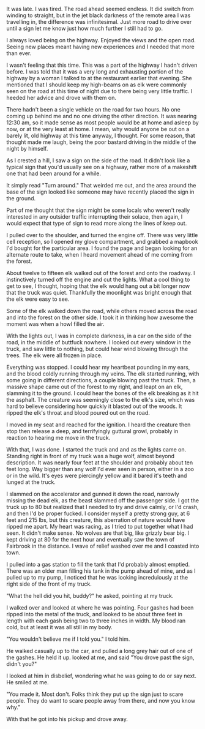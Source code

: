 It was late. I was tired. The road ahead seemed endless. It did switch from winding to straight, but in the jet black darkness of the remote area I was travelling in, the difference was infinitesimal. Just more road to drive over until a sign let me know just how much further I still had to go.

I always loved being on the highway. Enjoyed the views and the open road. Seeing new places meant having new experiences and I needed that more than ever.

I wasn't feeling that this time. This was a part of the highway I hadn't driven before. I was told that it was a very long and exhausting portion of the highway by a woman I talked to at the restaurant earlier that evening. She mentioned that I should keep my high-beams on as elk were commonly seen on the road at this time of night due to there being very little traffic. I heeded her advice and drove with them on.

There hadn't been a single vehicle on the road for two hours. No one coming up behind me and no one driving the other direction. It was nearing 12:30 am, so it made sense as most people would be at home and asleep by now, or at the very least at home. I mean, why would anyone be out on a barely lit, old highway at this time anyway, I thought. For some reason, that thought made me laugh, being the poor bastard driving in the middle of the night by himself.

As I crested a hill, I saw a sign on the side of the road. It didn't look like a typical sign that you'd usually see on a highway, rather more of a makeshift one that had been around for a while.

It simply read "Turn around." That weirded me out, and the area around the base of the sign looked like someone may have recently placed the sign in the ground.

Part of me thought that the sign might be some locals who weren't really interested in any outsider traffic interrupting their solace, then again, I would expect that type of sign to read more along the lines of keep out.

I pulled over to the shoulder, and turned the engine off. There was very little cell reception, so I opened my glove compartment, and grabbed a mapbook I'd bought for the particular area. I found the page and began looking for an alternate route to take, when I heard movement ahead of me coming from the forest.

About twelve to fifteen elk walked out of the forest and onto the roadway. I instinctively turned off the engine and cut the lights. What a cool thing to get to see, I thought, hoping that the elk would hang out a bit longer now that the truck was quiet. Thankfully the moonlight was bright enough that the elk were easy to see.

Some of the elk walked down the road, while others moved across the road and into the forest on the other side. I took it in thinking how awesome the moment was when a howl filled the air.

With the lights out, I was in complete darkness, in a car on the side of the road, in the middle of buttfuck nowhere. I looked out every window in the truck, and saw little to nothing, but could hear wind blowing through the trees. The elk were all frozen in place.

Everything was stopped. I could hear my heartbeat pounding in my ears, and the blood coldly running through my veins. The elk started running, with some going in different directions, a couple blowing past the truck. Then, a massive shape came out of the forest to my right, and leapt on an elk, slamming it to the ground. I could hear the bones of the elk breaking as it hit the asphalt. The creature was seemingly close to the elk's size, which was hard to believe considering how quickly it blasted out of the woods. It ripped the elk's throat and blood poured out on the road.

I moved in my seat and reached for the ignition. I heard the creature then stop then release a deep, and terrifyingly guttural growl, probably in reaction to hearing me move in the truck.

With that, I was done. I started the truck and and as the lights came on. Standing right in front of my truck was a huge wolf, almost beyond description. It was nearly four feet at the shoulder and probably about ten feet long. Way bigger than any wolf I'd ever seen in person, either in a zoo or in the wild. It's eyes were piercingly yellow and it bared it's teeth and lunged at the truck.

I slammed on the accelerator and gunned it down the road, narrowly missing the dead elk, as the beast slammed off the passenger side. I got the truck up to 80 but realized that I needed to try and drive calmly, or I'd crash, and then I'd be proper fucked. I consider myself a pretty strong guy, at 6 feet and 215 lbs, but this creature, this aberration of nature would have ripped me apart. My heart was racing, as I tried to put together what I had seen. It didn't make sense. No wolves are that big, like grizzly bear big. I kept driving at 80 for the next hour and eventually saw the town of Fairbrook in the distance. I wave of relief washed over me and I coasted into town.

I pulled into a gas station to fill the tank that I'd probably almost emptied. There was an older man filling his tank in the pump ahead of mine, and as I pulled up to my pump, I noticed that he was looking incredulously at the right side of the front of my truck.

"What the hell did you hit, buddy?" he asked, pointing at my truck.

I walked over and looked at where he was pointing. Four gashes had been ripped into the metal of the truck, and looked to be about three feet in length with each gash being two to three inches in width. My blood ran cold, but at least it was all still in my body.

"You wouldn't believe me if I told you." I told him.

He walked casually up to the car, and pulled a long grey hair out of one of the gashes. He held it up. looked at me, and said "You drove past the sign, didn't you?"

I looked at him in disbelief, wondering what he was going to do or say next. He smiled at me.

"You made it. Most don't. Folks think they put up the sign just to scare people. They do want to scare people away from there, and now you know why."

With that he got into his pickup and drove away.